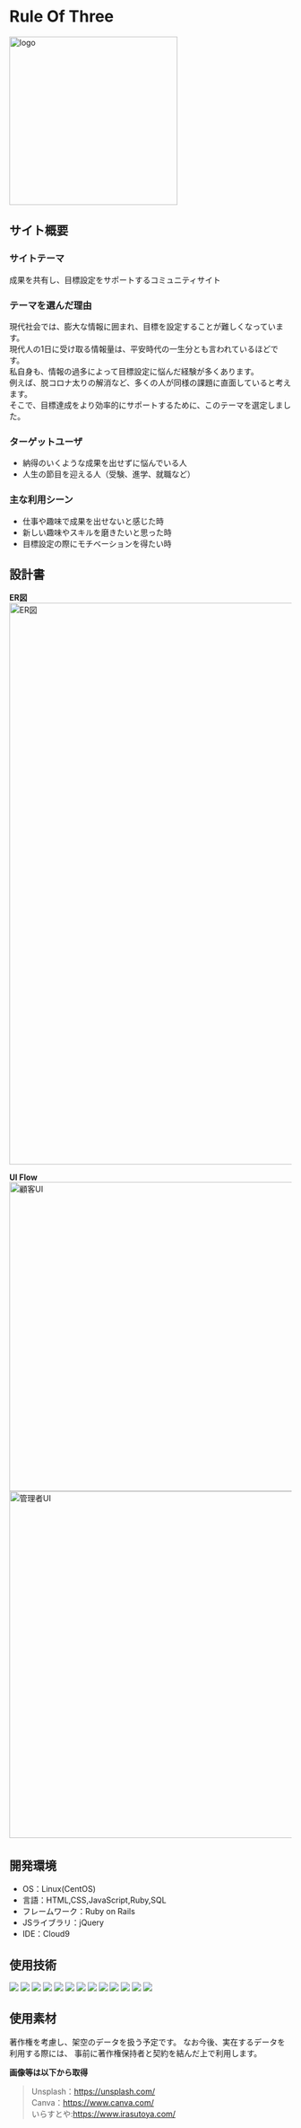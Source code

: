 # Rule Of Three
<img width="300" alt="logo" src="https://github.com/kamasuJL/rule-of-three/assets/156296235/0ed96778-f656-429d-ba72-92f1354102bc">  

## サイト概要
### サイトテーマ
成果を共有し、目標設定をサポートするコミュニティサイト

### テーマを選んだ理由
現代社会では、膨大な情報に囲まれ、目標を設定することが難しくなっています。  
現代人の1日に受け取る情報量は、平安時代の一生分とも言われているほどです。  
私自身も、情報の過多によって目標設定に悩んだ経験が多くあります。  
例えば、脱コロナ太りの解消など、多くの人が同様の課題に直面していると考えます。  
そこで、目標達成をより効率的にサポートするために、このテーマを選定しました。

### ターゲットユーザ
- 納得のいくような成果を出せずに悩んでいる人
- 人生の節目を迎える人（受験、進学、就職など）
​
### 主な利用シーン
- 仕事や趣味で成果を出せないと感じた時
- 新しい趣味やスキルを磨きたいと思った時
- 目標設定の際にモチベーションを得たい時
​
## 設計書
**ER図**
<img width="1001" alt="ER図" src="https://github.com/kamasuJL/rule-of-three/assets/156296235/aa286db3-8c3c-4b1b-8bfc-ae7aefb34281">

**UI Flow**
<img width="551" alt="顧客UI" src="https://github.com/kamasuJL/rule-of-three/assets/156296235/ca6642d5-8215-4635-90a2-af4629c763be">
<img width="618" alt="管理者UI" src="https://github.com/kamasuJL/rule-of-three/assets/156296235/1ffd5383-4264-44f2-9d02-4a0d527c487c">
​
## 開発環境
- OS：Linux(CentOS)
- 言語：HTML,CSS,JavaScript,Ruby,SQL
- フレームワーク：Ruby on Rails
- JSライブラリ：jQuery
- IDE：Cloud9

## 使用技術
​[![](https://img.shields.io/badge/Ruby-CC342D?style=flat&logo=ruby&logoColor=white)](https://www.ruby-lang.org/)
[![](https://img.shields.io/badge/Ruby_on_Rails-CC0000?style=flat&logo=ruby-on-rails&logoColor=white)](https://rubyonrails.org/)
[![](https://img.shields.io/badge/HTML-1572B6?style=flat&logo=html5&logoColor=white&color=orange)](https://example.com)
[![](https://img.shields.io/badge/CSS-1572B6?style=flat&logo=css3&logoColor=white)](https://www.w3.org/Style/CSS/Overview.en.html)
[![](https://img.shields.io/badge/JavaScript-F7DF1E?style=flat&logo=javascript&logoColor=black)](https://developer.mozilla.org/en-US/docs/Web/JavaScript)
[![](https://img.shields.io/badge/Bootstrap-563D7C?style=flat&logo=bootstrap&logoColor=white)](https://getbootstrap.com/)
[![](https://img.shields.io/badge/GitHub-181717?style=flat&logo=github&logoColor=white)](https://github.com/)
[![](https://img.shields.io/badge/Git-F05032?style=flat&logo=git&logoColor=white)](https://git-scm.com/)
[![](https://img.shields.io/badge/Amazon_AWS-232F3E?style=flat&logo=amazon-aws&logoColor=white)](https://aws.amazon.com/)
[![](https://img.shields.io/badge/Amazon_EC2-232F3E?style=flat&logo=amazon-ec2&logoColor=white)](https://aws.amazon.com/ec2/)
[![](https://img.shields.io/badge/Amazon_RDS-232F3E?style=flat&logo=amazon-rds&logoColor=white)](https://aws.amazon.com/rds/)
[![](https://img.shields.io/badge/Nginx-009639?style=flat&logo=nginx&logoColor=white)](https://nginx.org/)
[![](https://img.shields.io/badge/MySQL-4479A1?style=flat&logo=mysql&logoColor=white)](https://www.mysql.com/)

## 使用素材
著作権を考慮し、架空のデータを扱う予定です。
なお今後、実在するデータを利用する際には、
事前に著作権保持者と契約を結んだ上で利用します。
<!--- 外部サービスの画像素材・音声素材のサービス名とURLを明記-->  
**画像等は以下から取得**  
> Unsplash：https://unsplash.com/  
> Canva：https://www.canva.com/  
> いらすとや:https://www.irasutoya.com/
<!--- アプリケーションの実装に使用したgem/bootstrapのリファレンスなどの記載は不要-->



